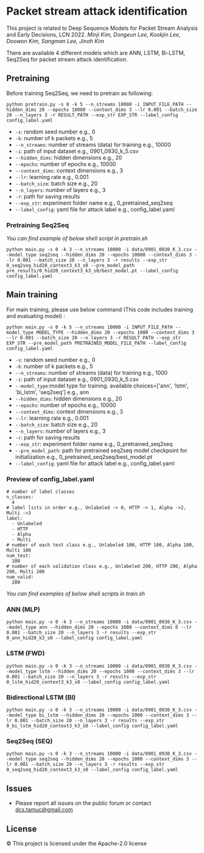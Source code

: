 # Packet stream attack identification 

This project is related to Deep Sequence Models for Packet Stream Analysis and Early Decisions, LCN 2022.
*Minji Kim, Dongeun Lee, Kookjin Lee, Doowon Kim, Sangman Lee, Jinoh Kim*

There are available 4 different models which are ANN, LSTM, Bi-LSTM, Seq2Seq for packet stream attack identification.


## Pretraining
Before training Seq2Seq, we need to pretrain as following:

```
python pretrain.py -s 0 -k 5 --n_streams 10000 -i INPUT_FILE_PATH --hidden_dims 20 --epochs 10000 --context_dims 3 --lr 0.001 --batch_size 20 --n_layers 3 -r RESULT_PATH --exp_str EXP_STR --label_config config_label.yaml  
```

- `-s`: random seed number e.g., 0
- `-k`: number of k packets e.g., 5
- `--n_streams`: number of streams (data) for training e.g., 10000
- `-i`: path of input dataset e.g., 0901_0930_k_5.csv
- `--hidden_dims`: hidden dimensions e.g., 20
- `--epochs`: number of epochs e.g., 10000
- `--context_dims`: context dimensions e.g., 3
- `--lr`: learning rate e.g., 0.001
- `--batch_size`: batch size e.g., 20
- `--n_layers`: number of layers e.g., 3
- `-r`: path for saving results
- `--exp_str`: experiment folder name e.g., 0_pretrained_seq2seq
- `--label_config`: yaml file for attack label e.g., config_label.yaml

### Pretraining Seq2Seq

*You can find example of below shell script in pretrain.sh*

```
python main.py -s 0 -k 3 --n_streams 10000 -i data/0901_0930_K_3.csv --model_type seq2seq --hidden_dims 20 --epochs 10000 --context_dims 3 --lr 0.001 --batch_size 20 --n_layers 3 -r results --exp_str 0_seq2seq_hid20_context3_k3_s0 --pre_model_path pre_results/0_hid20_context3_k3_s0/best_model.pt --label_config config_label.yaml
```

## Main training

For main training, please use below command (This code includes training and evaluating model) :

```
python main.py -s 0 -k 5 --n_streams 10000 -i INPUT_FILE_PATH --model_type MODEL_TYPE --hidden_dims 20 --epochs 1000 --context_dims 3 --lr 0.001 --batch_size 20 --n_layers 3 -r RESULT_PATH --exp_str EXP_STR --pre_model_path PRETRAINED_MODEL_FILE_PATH --label_config config_label.yaml  
```

- `-s`: random seed number e.g., 0
- `-k`: number of k packets e.g., 5
- `--n_streams`: number of streams (data) for training e.g., 1000
- `-i`: path of input dataset e.g., 0901_0930_k_5.csv
- `--model_type`:model type for training. available choices=['ann', 'lstm', 'bi_lstm', 'seq2seq'] e.g., ann
- `--hidden_dims`: hidden dimensions e.g., 20
- `--epochs`: number of epochs e.g., 10000
- `--context_dims`: context dimensions e.g., 3
- `--lr`: learning rate e.g., 0.001
- `--batch_size`: batch size e.g., 20
- `--n_layers`: number of layers e.g., 3
- `-r`: path for saving results
- `--exp_str`: experiment folder name e.g., 0_pretrained_seq2seq
- `--pre_model_path`: path for pretrained seq2seq model checkpoint for initialization e.g., 0_pretrained_seq2seq/best_model.pt
- `--label_config`: yaml file for attack label e.g., config_label.yaml

### Preview of config_label.yaml

```
# number of label classes
n_classes:
  4
# label lists in order e.g., Unlabeled -> 0, HTTP -> 1, Alpha ->2, Multi ->3
label:
  - Unlabeled
  - HTTP
  - Alpha
  - Multi
# number of each test class e.g., Unlabeled 100, HTTP 100, Alpha 100, Multi 100
num_test:
  100
# number of each validation class e.g., Unlabeled 200, HTTP 200, Alpha 200, Multi 200
num_valid:
  200
```

*You can find examples of below shell scripts in train.sh*

### ANN (MLP)

```
python main.py -s 0 -k 3 --n_streams 10000 -i data/0901_0930_K_3.csv --model_type ann --hidden_dims 20 --epochs 1000 --context_dims 0 --lr 0.001 --batch_size 20 --n_layers 3 -r results --exp_str 0_ann_hid20_k3_s0 --label_config config_label.yaml
```

### LSTM (FWD)

```
python main.py -s 0 -k 3 --n_streams 10000 -i data/0901_0930_K_3.csv --model_type lstm --hidden_dims 20 --epochs 1000 --context_dims 3 --lr 0.001 --batch_size 20 --n_layers 3 -r results --exp_str 0_lstm_hid20_context3_k3_s0 --label_config config_label.yaml
```
### Bidirectional LSTM (BI)

```
python main.py -s 0 -k 3 --n_streams 10000 -i data/0901_0930_K_3.csv --model_type bi_lstm --hidden_dims 20 --epochs 1000 --context_dims 3 --lr 0.001 --batch_size 20 --n_layers 3 -r results --exp_str 0_bi_lstm_hid20_context3_k3_s0 --label_config config_label.yaml
```

### Seq2Seq (SEQ)
```
python main.py -s 0 -k 3 --n_streams 10000 -i data/0901_0930_K_3.csv --model_type seq2seq --hidden_dims 20 --epochs 1000 --context_dims 3 --lr 0.001 --batch_size 20 --n_layers 3 -r results --exp_str 0_seq2seq_hid20_context3_k3_s0 --label_config config_label.yaml
```




## Issues
- Please report all issues on the public forum or contact dcs.tamuc@gmail.com

## License

© This project is licensed under the Apache-2.0 license
